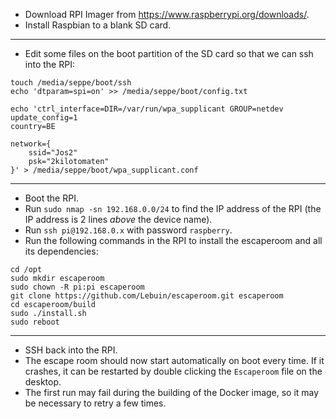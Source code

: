 * Download RPI Imager from https://www.raspberrypi.org/downloads/.
* Install Raspbian to a blank SD card.

---

* Edit some files on the boot partition of the SD card so that we can ssh into the RPI:


```
touch /media/seppe/boot/ssh
echo 'dtparam=spi=on' >> /media/seppe/boot/config.txt

echo 'ctrl_interface=DIR=/var/run/wpa_supplicant GROUP=netdev
update_config=1
country=BE

network={
    ssid="Jos2"
    psk="2kilotomaten"
}' > /media/seppe/boot/wpa_supplicant.conf
```

---

* Boot the RPI.
* Run `sudo nmap -sn 192.168.0.0/24` to find the IP address of the RPI (the IP address is 2 lines *above* the device name).
* Run `ssh pi@192.168.0.x` with password `raspberry`.
* Run the following commands in the RPI to install the escaperoom and all its dependencies:

```
cd /opt
sudo mkdir escaperoom
sudo chown -R pi:pi escaperoom
git clone https://github.com/Lebuin/escaperoom.git escaperoom
cd escaperoom/build
sudo ./install.sh
sudo reboot
```

---

* SSH back into the RPI.
* The escape room should now start automatically on boot every time. If it crashes, it can be restarted by double clicking the `Escaperoom` file on the desktop.
* The first run may fail during the building of the Docker image, so it may be necessary to retry a few times.

